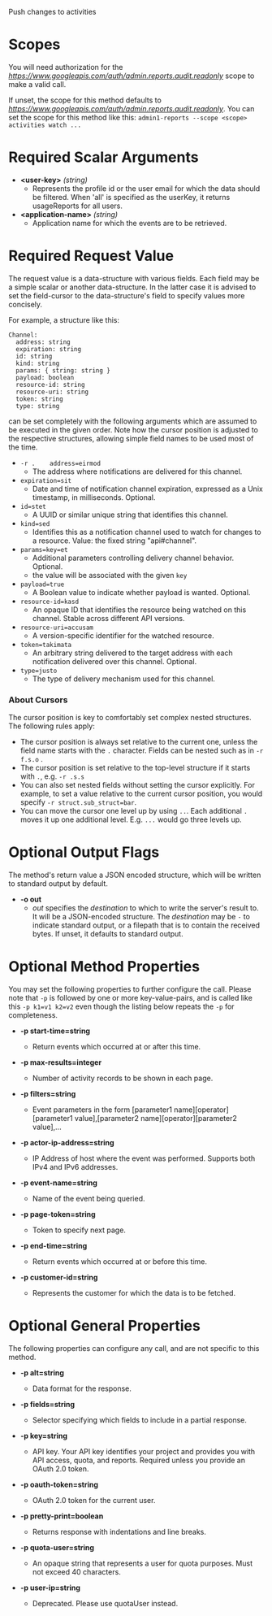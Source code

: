 Push changes to activities
# Scopes

You will need authorization for the *https://www.googleapis.com/auth/admin.reports.audit.readonly* scope to make a valid call.

If unset, the scope for this method defaults to *https://www.googleapis.com/auth/admin.reports.audit.readonly*.
You can set the scope for this method like this: `admin1-reports --scope <scope> activities watch ...`
# Required Scalar Arguments
* **&lt;user-key&gt;** *(string)*
    - Represents the profile id or the user email for which the data should be filtered. When &#39;all&#39; is specified as the userKey, it returns usageReports for all users.
* **&lt;application-name&gt;** *(string)*
    - Application name for which the events are to be retrieved.
# Required Request Value

The request value is a data-structure with various fields. Each field may be a simple scalar or another data-structure.
In the latter case it is advised to set the field-cursor to the data-structure's field to specify values more concisely.

For example, a structure like this:
```
Channel:
  address: string
  expiration: string
  id: string
  kind: string
  params: { string: string }
  payload: boolean
  resource-id: string
  resource-uri: string
  token: string
  type: string

```

can be set completely with the following arguments which are assumed to be executed in the given order. Note how the cursor position is adjusted to the respective structures, allowing simple field names to be used most of the time.

* `-r .    address=eirmod`
    - The address where notifications are delivered for this channel.
* `expiration=sit`
    - Date and time of notification channel expiration, expressed as a Unix timestamp, in milliseconds. Optional.
* `id=stet`
    - A UUID or similar unique string that identifies this channel.
* `kind=sed`
    - Identifies this as a notification channel used to watch for changes to a resource. Value: the fixed string &#34;api#channel&#34;.
* `params=key=et`
    - Additional parameters controlling delivery channel behavior. Optional.
    - the value will be associated with the given `key`
* `payload=true`
    - A Boolean value to indicate whether payload is wanted. Optional.
* `resource-id=kasd`
    - An opaque ID that identifies the resource being watched on this channel. Stable across different API versions.
* `resource-uri=accusam`
    - A version-specific identifier for the watched resource.
* `token=takimata`
    - An arbitrary string delivered to the target address with each notification delivered over this channel. Optional.
* `type=justo`
    - The type of delivery mechanism used for this channel.


### About Cursors

The cursor position is key to comfortably set complex nested structures. The following rules apply:

* The cursor position is always set relative to the current one, unless the field name starts with the `.` character. Fields can be nested such as in `-r f.s.o` .
* The cursor position is set relative to the top-level structure if it starts with `.`, e.g. `-r .s.s`
* You can also set nested fields without setting the cursor explicitly. For example, to set a value relative to the current cursor position, you would specify `-r struct.sub_struct=bar`.
* You can move the cursor one level up by using `..`. Each additional `.` moves it up one additional level. E.g. `...` would go three levels up.


# Optional Output Flags

The method's return value a JSON encoded structure, which will be written to standard output by default.

* **-o out**
    - *out* specifies the *destination* to which to write the server's result to.
      It will be a JSON-encoded structure.
      The *destination* may be `-` to indicate standard output, or a filepath that is to contain the received bytes.
      If unset, it defaults to standard output.
# Optional Method Properties

You may set the following properties to further configure the call. Please note that `-p` is followed by one 
or more key-value-pairs, and is called like this `-p k1=v1 k2=v2` even though the listing below repeats the
`-p` for completeness.

* **-p start-time=string**
    - Return events which occurred at or after this time.

* **-p max-results=integer**
    - Number of activity records to be shown in each page.

* **-p filters=string**
    - Event parameters in the form [parameter1 name][operator][parameter1 value],[parameter2 name][operator][parameter2 value],...

* **-p actor-ip-address=string**
    - IP Address of host where the event was performed. Supports both IPv4 and IPv6 addresses.

* **-p event-name=string**
    - Name of the event being queried.

* **-p page-token=string**
    - Token to specify next page.

* **-p end-time=string**
    - Return events which occurred at or before this time.

* **-p customer-id=string**
    - Represents the customer for which the data is to be fetched.

# Optional General Properties

The following properties can configure any call, and are not specific to this method.

* **-p alt=string**
    - Data format for the response.

* **-p fields=string**
    - Selector specifying which fields to include in a partial response.

* **-p key=string**
    - API key. Your API key identifies your project and provides you with API access, quota, and reports. Required unless you provide an OAuth 2.0 token.

* **-p oauth-token=string**
    - OAuth 2.0 token for the current user.

* **-p pretty-print=boolean**
    - Returns response with indentations and line breaks.

* **-p quota-user=string**
    - An opaque string that represents a user for quota purposes. Must not exceed 40 characters.

* **-p user-ip=string**
    - Deprecated. Please use quotaUser instead.
